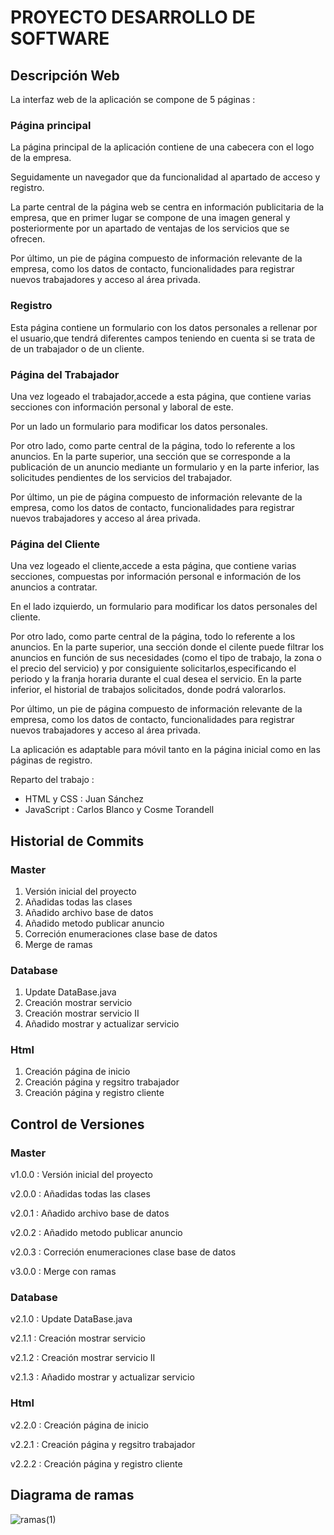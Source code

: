 # PROYECTO DESARROLLO DE SOFTWARE

## Descripción Web
La interfaz web de la aplicación se compone de 5 páginas :

### Página principal 
La página principal de la aplicación contiene de una cabecera con el logo de la empresa.

Seguidamente un navegador que da funcionalidad al apartado de acceso y registro.

La parte central de la página web se centra en información publicitaria de la empresa, que en primer lugar se compone de una imagen general y posteriormente por un apartado de ventajas de los servicios que se ofrecen.

Por último, un pie de página compuesto de información relevante de la empresa, como los datos de contacto, funcionalidades para registrar nuevos trabajadores y acceso al área privada.

### Registro  
Esta página contiene un formulario con los datos personales a rellenar por el usuario,que tendrá diferentes campos teniendo en cuenta si se trata de 
de un trabajador o de un cliente.

### Página del Trabajador
Una vez logeado el trabajador,accede a esta página, que contiene varias secciones con información personal y laboral de este.

Por un lado un formulario para modificar los datos personales.

Por otro lado, como parte central de la página, todo lo referente a los anuncios. En la parte superior, una sección que se corresponde a la publicación 
de un anuncio mediante un formulario y en la parte inferior, las solicitudes pendientes de los servicios del trabajador.

Por último, un pie de página compuesto de información relevante de la empresa, como los datos de contacto, funcionalidades para registrar nuevos trabajadores y acceso al área privada.

### Página del Cliente
Una vez logeado el cliente,accede a esta página, que contiene varias secciones, compuestas por información personal e información de los anuncios a contratar.

En el lado izquierdo, un formulario para modificar los datos personales del cliente.

Por otro lado, como parte central de la página, todo lo referente a los anuncios. En la parte superior, una sección donde el cilente puede filtrar
los anuncios en función de sus necesidades (como el tipo de trabajo, la zona o el precio del servicio) y por consiguiente solicitarlos,especificando
el periodo y la franja horaria durante el cual desea el servicio. En la parte inferior, el historial de trabajos solicitados, donde podrá valorarlos.

Por último, un pie de página compuesto de información relevante de la empresa, como los datos de contacto, funcionalidades para registrar nuevos trabajadores y acceso al área privada.

La aplicación es adaptable para móvil tanto en la página inicial como en las páginas de registro.

Reparto del trabajo :
* HTML y CSS : Juan Sánchez
* JavaScript : Carlos Blanco y Cosme Torandell

## Historial de Commits

### Master
1. Versión inicial del proyecto
2. Añadidas todas las clases
3. Añadido archivo base de datos
4. Añadido metodo publicar anuncio
5. Correción enumeraciones clase base de datos
6. Merge de ramas

### Database 
1. Update DataBase.java
2. Creación mostrar servicio
3. Creación mostrar servicio II
4. Añadido mostrar y actualizar servicio


### Html 
1. Creación página de inicio
2. Creación página y regsitro trabajador
3. Creación página y registro cliente


## Control de Versiones 

### Master
v1.0.0 : Versión inicial del proyecto

v2.0.0 : Añadidas todas las clases

v2.0.1 : Añadido archivo base de datos

v2.0.2 : Añadido metodo publicar anuncio

v2.0.3 : Correción enumeraciones clase base de datos

v3.0.0 : Merge con ramas


### Database 
v2.1.0 : Update DataBase.java

v2.1.1 : Creación mostrar servicio

v2.1.2 : Creación mostrar servicio II

v2.1.3 : Añadido mostrar y actualizar servicio

### Html 
v2.2.0 : Creación página de inicio

v2.2.1 : Creación página y regsitro trabajador

v2.2.2 : Creación página y registro cliente


## Diagrama de ramas 
![ramas(1)](https://user-images.githubusercontent.com/91699247/170724049-6a9551ea-a4b4-454e-a024-d866c6215975.jpg)



